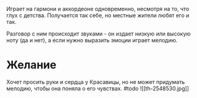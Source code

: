 Играет на гармони и аккордеоне одновременно, несмотря на то, что глух с детства. Получается так себе, но местные жители любят его и так.

Разговор с ним происходит звуками - он издает низкую или высокую ноту (да и нет), а если нужно выразить эмоции играет мелодию.
# Желание
Хочет просить руки и сердца у Красавицы, но не может придумать мелодию, чтобы она поняла о его чувствах. #todo 
![[th-2548530.jpg]]